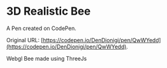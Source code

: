 # 3D Realistic Bee

A Pen created on CodePen.

Original URL: [https://codepen.io/DenDionigi/pen/QwWYedd](https://codepen.io/DenDionigi/pen/QwWYedd).

Webgl Bee made using ThreeJs